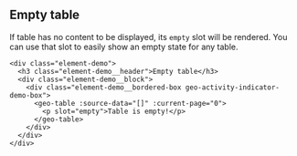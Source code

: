## Empty table

If table has no content to be displayed, its `empty` slot will be rendered. You
can use that slot to easily show an empty state for any table.

```
<div class="element-demo">
  <h3 class="element-demo__header">Empty table</h3>
  <div class="element-demo__block">
    <div class="element-demo__bordered-box geo-activity-indicator-demo-box">
      <geo-table :source-data="[]" :current-page="0">
        <p slot="empty">Table is empty!</p>
      </geo-table>
    </div>
  </div>
</div>
```
